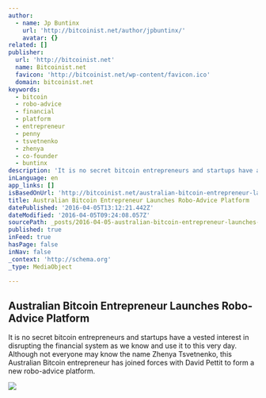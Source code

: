 ```yaml
---
author:
  - name: Jp Buntinx
    url: 'http://bitcoinist.net/author/jpbuntinx/'
    avatar: {}
related: []
publisher:
  url: 'http://bitcoinist.net'
  name: Bitcoinist.net
  favicon: 'http://bitcoinist.net/wp-content/favicon.ico'
  domain: bitcoinist.net
keywords:
  - bitcoin
  - robo-advice
  - financial
  - platform
  - entrepreneur
  - penny
  - tsvetnenko
  - zhenya
  - co-founder
  - buntinx
description: 'It is no secret bitcoin entrepreneurs and startups have a vested interest in disrupting the financial system as we know and use it to this very day. Although not everyone may know the name Zhenya Tsvetnenko, this Australian Bitcoin entrepreneur has joined forces with David Pettit to form a new robo-advice platform.'
inLanguage: en
app_links: []
isBasedOnUrl: 'http://bitcoinist.net/australian-bitcoin-entrepreneur-launches-robo-advice-platform/'
title: Australian Bitcoin Entrepreneur Launches Robo-Advice Platform
datePublished: '2016-04-05T13:12:21.442Z'
dateModified: '2016-04-05T09:24:08.057Z'
sourcePath: _posts/2016-04-05-australian-bitcoin-entrepreneur-launches-robo-advice-platfor.md
published: true
inFeed: true
hasPage: false
inNav: false
_context: 'http://schema.org'
_type: MediaObject

---
```

<article style=""><h1>Australian Bitcoin Entrepreneur Launches Robo-Advice Platform</h1><p>It is no secret bitcoin entrepreneurs and startups have a vested interest in disrupting the financial system as we know and use it to this very day. Although not everyone may know the name Zhenya Tsvetnenko, this Australian Bitcoin entrepreneur has joined forces with David Pettit to form a new robo-advice platform.</p><img src="http://bitcoinist.net/wp-content/uploads/2016/04/Future-Penny.png" /></article>